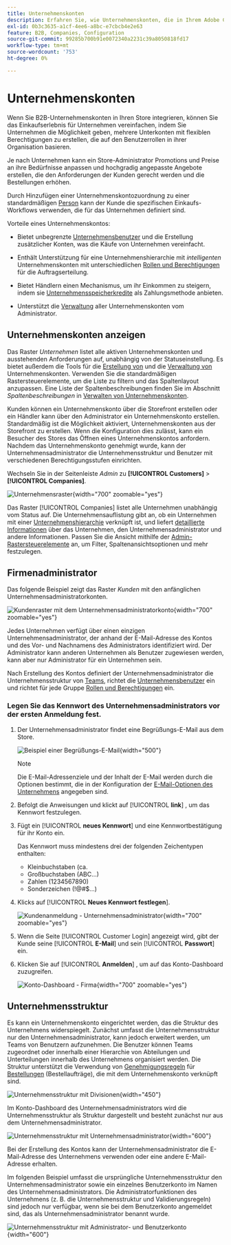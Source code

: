 ```yaml
---
title: Unternehmenskonten
description: Erfahren Sie, wie Unternehmenskonten, die in Ihrem Adobe Commerce-Store verwaltet werden, es ermöglichen, mehrere Käufer, die demselben Unternehmen angehören, zu einem Unternehmenskonto zusammenzuführen.
exl-id: 0b3c3635-a1cf-4ee6-a8bc-e7cbcb4e2e63
feature: B2B, Companies, Configuration
source-git-commit: 99285b700b91e0072340a2231c39a8050818fd17
workflow-type: tm+mt
source-wordcount: '753'
ht-degree: 0%

---
```


# Unternehmenskonten

Wenn Sie B2B-Unternehmenskonten in Ihren Store integrieren, können Sie das Einkaufserlebnis für Unternehmen vereinfachen, indem Sie Unternehmen die Möglichkeit geben, mehrere Unterkonten mit flexiblen Berechtigungen zu erstellen, die auf den Benutzerrollen in ihrer Organisation basieren.

Je nach Unternehmen kann ein Store-Administrator Promotions und Preise an ihre Bedürfnisse anpassen und hochgradig angepasste Angebote erstellen, die den Anforderungen der Kunden gerecht werden und die Bestellungen erhöhen.

Durch Hinzufügen einer Unternehmenskontozuordnung zu einer standardmäßigen [Person](../customers/account-create.md) kann der Kunde die spezifischen Einkaufs-Workflows verwenden, die für das Unternehmen definiert sind.

Vorteile eines Unternehmenskontos:

- Bietet unbegrenzte [Unternehmensbenutzer](account-company-users.md) und die Erstellung zusätzlicher Konten, was die Käufe von Unternehmen vereinfacht.

- Enthält Unterstützung für eine Unternehmenshierarchie mit _intelligenten_ Unternehmenskonten mit unterschiedlichen [Rollen und Berechtigungen](account-company-roles-permissions.md) für die Auftragserteilung.

- Bietet Händlern einen Mechanismus, um ihr Einkommen zu steigern, indem sie [Unternehmensspeicherkredite](credit-company.md) als Zahlungsmethode anbieten.

- Unterstützt die [Verwaltung](account-company-manage.md) aller Unternehmenskonten vom Administrator.

## Unternehmenskonten anzeigen

Das Raster _Unternehmen_ listet alle aktiven Unternehmenskonten und ausstehenden Anforderungen auf, unabhängig von der Statuseinstellung. Es bietet außerdem die Tools für die [Erstellung von](account-company-create.md) und die [Verwaltung von](account-company-manage.md) Unternehmenskonten. Verwenden Sie die standardmäßigen Rastersteuerelemente, um die Liste zu filtern und das Spaltenlayout anzupassen. Eine Liste der Spaltenbeschreibungen finden Sie im Abschnitt _Spaltenbeschreibungen_ in [Verwalten von Unternehmenskonten](account-company-manage.md).

Kunden können ein Unternehmenskonto über die Storefront erstellen oder ein Händler kann über den Administrator ein Unternehmenskonto erstellen. Standardmäßig ist die Möglichkeit aktiviert, Unternehmenskonten aus der Storefront zu erstellen. Wenn die Konfiguration dies zulässt, kann ein Besucher des Stores das Öffnen eines Unternehmenskontos anfordern. Nachdem das Unternehmenskonto genehmigt wurde, kann der Unternehmensadministrator die Unternehmensstruktur und Benutzer mit verschiedenen Berechtigungsstufen einrichten.

Wechseln Sie in der Seitenleiste _Admin_ zu **[!UICONTROL Customers]** > **[!UICONTROL Companies]**.

![Unternehmensraster](./assets/companies-grid.png){width="700" zoomable="yes"}

Das Raster [!UICONTROL Companies] listet alle Unternehmen unabhängig vom Status auf. Die Unternehmensauflistung gibt an, ob ein Unternehmen mit einer [Unternehmenshierarchie](manage-company-hierarchy.md) verknüpft ist, und liefert [detaillierte Informationen](/help/b2b/account-company-manage.md#company-options-and-columns) über das Unternehmen, den Unternehmensadministrator und andere Informationen. Passen Sie die Ansicht mithilfe der [Admin-Rastersteuerelemente](../getting-started/admin-grid-controls.md) an, um Filter, Spaltenansichtsoptionen und mehr festzulegen.

## Firmenadministrator

Das folgende Beispiel zeigt das Raster _Kunden_ mit den anfänglichen Unternehmensadministratorkonten.

![Kundenraster mit dem Unternehmensadministratorkonto](./assets/company-admin-user-account.png){width="700" zoomable="yes"}

Jedes Unternehmen verfügt über einen einzigen Unternehmensadministrator, der anhand der E-Mail-Adresse des Kontos und des Vor- und Nachnamens des Administrators identifiziert wird. Der Administrator kann anderen Unternehmen als Benutzer zugewiesen werden, kann aber nur Administrator für ein Unternehmen sein.

Nach Erstellung des Kontos definiert der Unternehmensadministrator die Unternehmensstruktur von [Teams](account-company-structure.md), richtet die [Unternehmensbenutzer](account-company-users.md) ein und richtet für jede Gruppe [Rollen und Berechtigungen](account-company-roles-permissions.md) ein.

### Legen Sie das Kennwort des Unternehmensadministrators vor der ersten Anmeldung fest.

1. Der Unternehmensadministrator findet eine Begrüßungs-E-Mail aus dem Store.

   ![Beispiel einer Begrüßungs-E-Mail](./assets/company-admin-welcome-email.png){width="500"}

   >[!NOTE]
   >
   >Die E-Mail-Adressenziele und der Inhalt der E-Mail werden durch die Optionen bestimmt, die in der Konfiguration der [E-Mail-Optionen des Unternehmens](email-company-configuration.md) angegeben sind.

1. Befolgt die Anweisungen und klickt auf [!UICONTROL **link**] , um das Kennwort festzulegen.

1. Fügt ein [!UICONTROL **neues Kennwort**] und eine Kennwortbestätigung für ihr Konto ein.

   Das Kennwort muss mindestens drei der folgenden Zeichentypen enthalten:

   - Kleinbuchstaben (ca.
   - Großbuchstaben (ABC...)
   - Zahlen (1234567890)
   - Sonderzeichen (!@#$...)

1. Klicks auf [!UICONTROL **Neues Kennwort festlegen**].

   ![Kundenanmeldung - Unternehmensadministrator](./assets/company-admin-account-login.png){width="700" zoomable="yes"}

1. Wenn die Seite [!UICONTROL Customer Login] angezeigt wird, gibt der Kunde seine [!UICONTROL **E-Mail**] und sein [!UICONTROL **Passwort**] ein.

1. Klicken Sie auf [!UICONTROL **Anmelden**] , um auf das Konto-Dashboard zuzugreifen.

   ![Konto-Dashboard - Firma](./assets/account-dashboard-company.png){width="700" zoomable="yes"}

## Unternehmensstruktur

Es kann ein Unternehmenskonto eingerichtet werden, das die Struktur des Unternehmens widerspiegelt. Zunächst umfasst die Unternehmensstruktur nur den Unternehmensadministrator, kann jedoch erweitert werden, um Teams von Benutzern aufzunehmen. Die Benutzer können Teams zugeordnet oder innerhalb einer Hierarchie von Abteilungen und Unterteilungen innerhalb des Unternehmens organisiert werden. Die Struktur unterstützt die Verwendung von [Genehmigungsregeln](account-dashboard-approval-rules.md) für [Bestellungen](purchase-order-flow.md) (Bestellaufträge), die mit dem Unternehmenskonto verknüpft sind.

![Unternehmensstruktur mit Divisionen](./assets/company-structure-diagram.svg){width="450"}

Im Konto-Dashboard des Unternehmensadministrators wird die Unternehmensstruktur als Struktur dargestellt und besteht zunächst nur aus dem Unternehmensadministrator.

![Unternehmensstruktur mit Unternehmensadministrator](./assets/company-structure-tree-admin.png){width="600"}

Bei der Erstellung des Kontos kann der Unternehmensadministrator die E-Mail-Adresse des Unternehmens verwenden oder eine andere E-Mail-Adresse erhalten.

Im folgenden Beispiel umfasst die ursprüngliche Unternehmensstruktur den Unternehmensadministrator sowie ein einzelnes Benutzerkonto im Namen des Unternehmensadministrators. Die Administratorfunktionen des Unternehmens (z. B. die Unternehmensstruktur und Validierungsregeln) sind jedoch nur verfügbar, wenn sie bei dem Benutzerkonto angemeldet sind, das als Unternehmensadministrator benannt wurde.

![Unternehmensstruktur mit Administrator- und Benutzerkonto](./assets/company-structure-tree-admin-user.png){width="600"}
